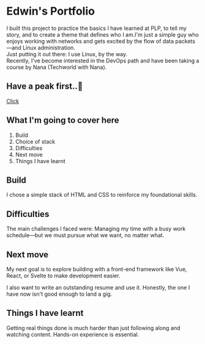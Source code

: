 # Edwin's Portfolio

I built this project to practice the basics I have learned at PLP, to tell my story, and to create a theme that defines who I am.I'm just a simple guy who enjoys working with networks and gets excited by the flow of data packets—and Linux administration.  
Just putting it out there: I use Linux, by the way.  
Recently, I've become interested in the DevOps path and have been taking a course by Nana (Techworld with Nana).

## Have a peak first..👀 

[Click](https://codewin1.github.io/plp-hackathon/)


## What I'm going to cover here

1. Build
2. Choice of stack
3. Difficulties
4. Next move
5. Things I have learnt

## Build

I chose a simple stack of HTML and CSS to reinforce my foundational skills.

## Difficulties

The main challenges I faced were:
 Managing my time with a busy work schedule—but we must pursue what we want, no matter what.

## Next move

My next goal is to explore building with a front-end framework like Vue, React, or Svelte to make development easier.

I also want to write an outstanding resume and use it. Honestly, the one I have now isn't good enough to land a gig.

## Things I have learnt

Getting real things done is much harder than just  following along and watching content. Hands-on experience is essential.
